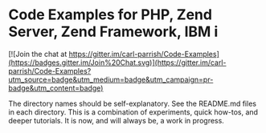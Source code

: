 # Code Examples for PHP, Zend Server, Zend Framework, IBM i

[![Join the chat at https://gitter.im/carl-parrish/Code-Examples](https://badges.gitter.im/Join%20Chat.svg)](https://gitter.im/carl-parrish/Code-Examples?utm_source=badge&utm_medium=badge&utm_campaign=pr-badge&utm_content=badge)

The directory names should be self-explanatory. See the README.md files in each directory. This is a combination of experiments, quick how-tos, and deeper tutorials. It is now, and will always be, a work in progress.

